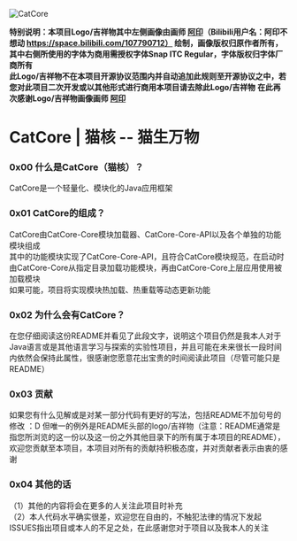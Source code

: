![CatCore](https://picture.hanbings.com/2021/05/01/95624cecb8944.png)

**特别说明：本项目Logo/吉祥物其中左侧画像由画师 [阿印](https://space.bilibili.com/107790712)（Bilibili用户名：阿印不想动 https://space.bilibili.com/107790712） 绘制，画像版权归原作者所有，其中右侧所使用的字体为商用需授权字体Snap ITC Regular，字体版权归字体厂商所有**  
**此Logo/吉祥物不在本项目开源协议范围内并自动追加此规则至开源协议之中，若您对此项目二次开发或以其他形式进行商用本项目请去除此Logo/吉祥物**
**在此再次感谢Logo/吉祥物画像画师 [阿印](https://space.bilibili.com/107790712)**  <br>

# CatCore | 猫核 -- 猫生万物  <br>

### 0x00 什么是CatCore（猫核）？

CatCore是一个轻量化、模块化的Java应用框架 <br>

### 0x01 CatCore的组成？

CatCore由CatCore-Core模块加载器、CatCore-Core-API以及各个单独的功能模块组成  
其中的功能模块实现了CatCore-Core-API，且符合CatCore模块规范，在启动时由CatCore-Core从指定目录加载功能模块，再由CatCore-Core上层应用使用被加载模块  
如果可能，项目将实现模块热加载、热重载等动态更新功能 <br>

### 0x02 为什么会有CatCore？

在您仔细阅读这份README并看见了此段文字，说明这个项目仍然是我本人对于Java语言或是其他语言学习与探索的实验性项目，并且可能在未来很长一段时间内依然会保持此属性，很感谢您愿意花出宝贵的时间阅读此项目（尽管可能只是README）<br>

### 0x03 贡献

如果您有什么见解或是对某一部分代码有更好的写法，包括README不加句号的修改 ：D 但唯一的例外是README头部的logo/吉祥物（注意：README通常是指您所浏览的这一份以及这一份之外其他目录下的所有属于本项目的README），欢迎您贡献至本项目，本项目对所有的贡献持积极态度，并对贡献者表示由衷的感谢<br>

### 0x04 其他的话

（1）其他的内容将会在更多的人关注此项目时补充  
（2）本人代码水平确实很差，欢迎您在自由的，不触犯法律的情况下发起ISSUES指出项目或本人的不足之处，在此感谢您对于项目以及我本人的关注<br>